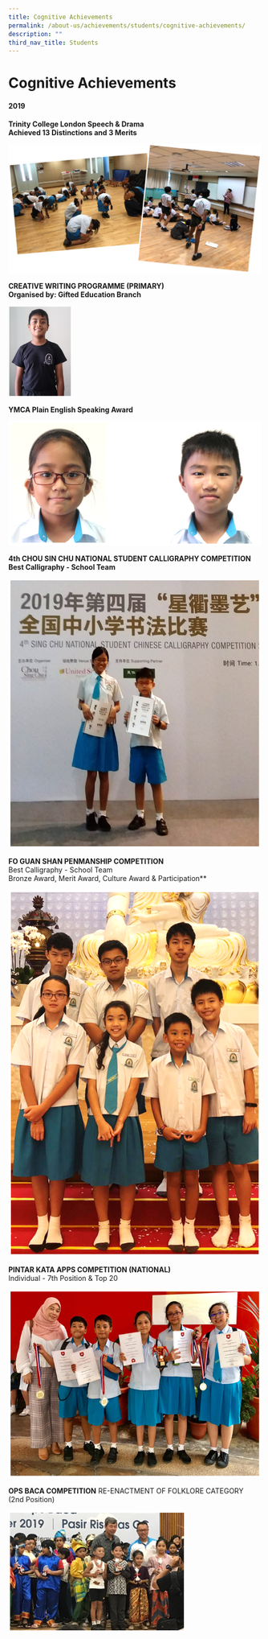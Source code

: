 ```yaml
---
title: Cognitive Achievements
permalink: /about-us/achievements/students/cognitive-achievements/
description: ""
third_nav_title: Students
---
```

# **Cognitive Achievements**

#### 2019

**Trinity College London Speech & Drama**   
**Achieved 13 Distinctions and 3 Merits**

![](/images/Picture1%20(1).png)

**CREATIVE WRITING PROGRAMME (PRIMARY)**    
**Organised by: Gifted Education Branch**

<img src="/images/Picture2.jpg" 
     style="width:25%">

**YMCA Plain English Speaking Award**

![](/images/Picture32a.png)

**4th CHOU SIN CHU NATIONAL STUDENT CALLIGRAPHY COMPETITION**    
**Best Calligraphy - School Team**

![](/images/Picture5%20(2).png)

**FO GUAN SHAN PENMANSHIP COMPETITION**   
Best Calligraphy - School Team  
Bronze Award, Merit Award, Culture Award & Participation**

![](/images/Picture6%20(2).png)

**PINTAR KATA APPS COMPETITION (NATIONAL)**    
Individual - 7th Position & Top 20

![](/images/Picture8(1).png)

**OPS BACA COMPETITION**
RE-ENACTMENT OF FOLKLORE CATEGORY (2nd Position)

<img src="/images/Picture9(1).png" 
     style="width:70%">
